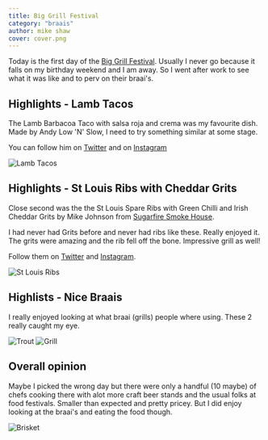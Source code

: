 ```yaml
---
title: Big Grill Festival
category: "braais"
author: mike shaw
cover: cover.png
---
```


Today is the first day of the [Big Grill Festival](https://www.biggrillfestival.com/). Usually I never go because it falls on my birthday weekend and I am away. So I went after work to see what it was like and to perv on their braai's.

## Highlights - Lamb Tacos

The Lamb Barbacoa Taco with salsa roja and crema was my favourite dish. Made by Andy Low 'N' Slow, I need to try something similar at some stage.

You can follow him on [Twitter](https://twitter.com/andylownslow) and on [Instagram](https://www.instagram.com/andy_low_n_slow/)

![Lamb Tacos](./lamb-taco.jpg)


## Highlights - St Louis Ribs with Cheddar Grits

Close second was the the St Louis Spare Ribs with Green Chilli and Irish Cheddar Grits by Mike Johnson from [Sugarfire Smoke House](https://sugarfiresmokehouse.com/).

I had never had Grits before and never had ribs like these. Really enjoyed it. The grits were amazing and the rib fell off the bone. Impressive grill as well!

Follow them on [Twitter](https://twitter.com/sugarfiresmoke) and [Instagram](https://www.instagram.com/sugarfiresmokehouse).

![St Louis Ribs](./rib-and-grits.jpg)

## Highlists - Nice Braais

I really enjoyed looking at what braai (grills) people where using. These 2 really caught my eye. 

![Trout](./fish.jpg)
![Grill](./grill.jpg)

## Overall opinion
Maybe I picked the wrong day but there were only a handful (10 maybe) of chefs cooking there with alot more craft beer stands and the usual folks at food festivals. Smaller than expected and pretty pricey. But I did enjoy looking at the braai's and eating the food though.

![Brisket](brisket.jpg)